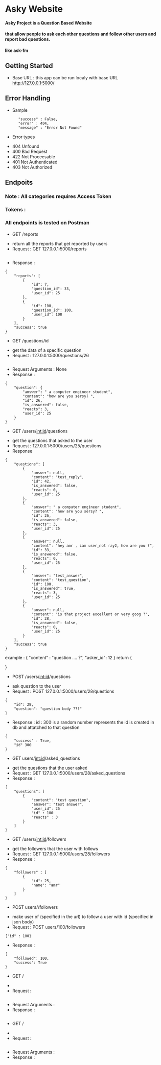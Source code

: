 # Asky Website
#### Asky Project is a Question Based Website 
#### that allow people to ask each other questions and follow other users and report bad questions.
#### like ask-fm

## Getting Started
* Base URL : this app can be run localy with base URL http://127.0.0.1:5000/ 
## Error Handling
* Sample 
```
      "success" : False,
      "error" : 404,
      "message" : "Error Not Found"
```
* Error types
- 404 Unfound 
- 400 Bad Request
- 422 Not Proceesable
- 401 Not Authenticated
- 403 Not Authorized


## Endpoits
### Note : All categories requires Access Token
### Tokens :
### All endpoints is tested on Postman
####
* GET /reports
- return all the reports that get reported by users
- Request : GET 127.0.0.1:5000/reports
``` 
```
- Response :
``` 
{
    "reports": [
        {
            "id": 7,
            "question_id": 33,
            "user_id": 25
        },
        {
            "id": 100,
            "question_id": 100,
            "user_id": 100
        }
    ],
    "success": true
}
```


* GET /questions/id
- get the data of a specific question
- Request : 127.0.0.1:5000/questions/26
``` 
```
- Request Arguments : None
- Response :
``` 
{
    "question": {
        "answer": " a computer engineer student",
        "content": "how are you sersy? ",
        "id": 26,
        "is_answered": false,
        "reacts": 3,
        "user_id": 25
    }
}
```

* GET /users/<int:id>/questions
- get the questions that asked to the user
- Request : 127.0.0.1:5000/users/25/questions
- Response 
```
{
    "questions": [
        {
            "answer": null,
            "content": "test_reply",
            "id": 42,
            "is_answered": false,
            "reacts": 0,
            "user_id": 25
        },
        {
            "answer": " a computer engineer student",
            "content": "how are you sersy? ",
            "id": 26,
            "is_answered": false,
            "reacts": 3,
            "user_id": 25
        },
        {
            "answer": null,
            "content": "hey amr , iam user_not ray2, how are you ?",
            "id": 33,
            "is_answered": false,
            "reacts": 0,
            "user_id": 25
        },
        {
            "answer": "test_answer",
            "content": "test_question",
            "id": 100,
            "is_answered": true,
            "reacts": 3,
            "user_id": 25
        },
        {
            "answer": null,
            "content": "is that project excellent or very goog ?",
            "id": 28,
            "is_answered": false,
            "reacts": 0,
            "user_id": 25
        }
    ],
    "success": true
}
```


example : 
{
	"content" : "question .... ?",
	"asker_id": 12
}
return {
	
}

* POST /users/<int:id>/questions
- ask question to the user
- Request : POST 127.0.0.1:5000/users/28/questions
``` 
{
	"id": 28,
	"question": "question body ???"
}
```
- Response : id : 300 is a random number represents the id is created in db and attatched to that question
``` 
{
	"success" : True,
	"id" 300
}
```

* GET users/<int:id>/asked_questions
- get the questions that the user asked
- Request : GET 127.0.0.1:5000/users/28/asked_questions
- Response :
``` 
{
	"questions": [
		{
			"content": "test question",
			"answer": "test answer",
			"user_id": 25
			"id" : 100
			"reacts" : 3
		}
	]
}
```

* GET /users/<int:id>/followers
- get the followers that the user with <id> follows
- Request : GET 127.0.0.1:5000/users/28/followers
- Response :
```
{
	"followers" : [
		{
			"id": 25,
			"name": "amr"
		}	
	]
}
```

* POST users/<id>/followers 
- make user of <id> (specified in the url) to follow a user with id (specified in json body)
- Request : POST users/100/followers
``` 
{"id" : 100}
```
- Response :
``` 
{
	"followed": 100,
	"success": True
}
```

* GET /
- 
- Request :
``` 

```
- Request Arguments : 
- Response :
``` 

```

* GET /
- 
- Request :
``` 

```
- Request Arguments : 
- Response :
``` 

```




